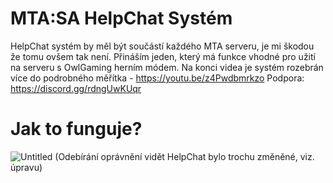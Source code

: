 # MTA:SA HelpChat Systém
HelpChat systém by měl být součástí každého MTA serveru, je mi škodou že tomu ovšem tak není. Přináším jeden, který má funkce vhodné pro užití na serveru s OwlGaming herním módem. Na konci videa je systém rozebrán více do podrobného měřítka - https://youtu.be/z4Pwdbmrkzo
Podpora: https://discord.gg/rdngUwKUqr

# Jak to funguje?
![Untitled](https://github.com/Lukkay/mtasa-helpchat-system/assets/162629758/b8c64d54-608f-43ff-a96d-da8a716b2cdc)
(Odebírání oprávnění vidět HelpChat bylo trochu změněné, viz. úpravu)
